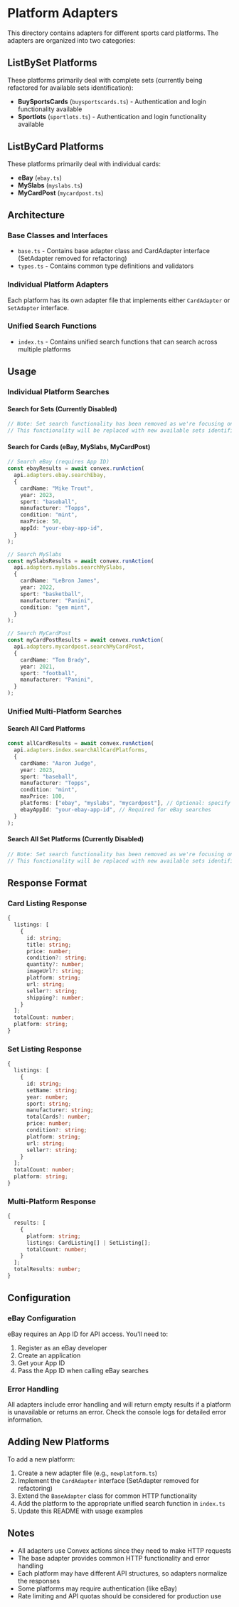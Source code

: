 # Platform Adapters

This directory contains adapters for different sports card platforms. The adapters are organized into two categories:

## ListBySet Platforms
These platforms primarily deal with complete sets (currently being refactored for available sets identification):
- **BuySportsCards** (`buysportscards.ts`) - Authentication and login functionality available
- **Sportlots** (`sportlots.ts`) - Authentication and login functionality available

## ListByCard Platforms  
These platforms primarily deal with individual cards:
- **eBay** (`ebay.ts`)
- **MySlabs** (`myslabs.ts`)
- **MyCardPost** (`mycardpost.ts`)

## Architecture

### Base Classes and Interfaces
- `base.ts` - Contains base adapter class and CardAdapter interface (SetAdapter removed for refactoring)
- `types.ts` - Contains common type definitions and validators

### Individual Platform Adapters
Each platform has its own adapter file that implements either `CardAdapter` or `SetAdapter` interface.

### Unified Search Functions
- `index.ts` - Contains unified search functions that can search across multiple platforms

## Usage

### Individual Platform Searches

#### Search for Sets (Currently Disabled)
```typescript
// Note: Set search functionality has been removed as we're focusing on available sets identification
// This functionality will be replaced with new available sets identification features
```

#### Search for Cards (eBay, MySlabs, MyCardPost)
```typescript
// Search eBay (requires App ID)
const ebayResults = await convex.runAction(
  api.adapters.ebay.searchEbay,
  {
    cardName: "Mike Trout",
    year: 2023,
    sport: "baseball",
    manufacturer: "Topps",
    condition: "mint",
    maxPrice: 50,
    appId: "your-ebay-app-id",
  }
);

// Search MySlabs
const mySlabsResults = await convex.runAction(
  api.adapters.myslabs.searchMySlabs,
  {
    cardName: "LeBron James",
    year: 2022,
    sport: "basketball",
    manufacturer: "Panini",
    condition: "gem mint",
  }
);

// Search MyCardPost
const myCardPostResults = await convex.runAction(
  api.adapters.mycardpost.searchMyCardPost,
  {
    cardName: "Tom Brady",
    year: 2021,
    sport: "football",
    manufacturer: "Panini",
  }
);
```

### Unified Multi-Platform Searches

#### Search All Card Platforms
```typescript
const allCardResults = await convex.runAction(
  api.adapters.index.searchAllCardPlatforms,
  {
    cardName: "Aaron Judge",
    year: 2023,
    sport: "baseball",
    manufacturer: "Topps",
    condition: "mint",
    maxPrice: 100,
    platforms: ["ebay", "myslabs", "mycardpost"], // Optional: specify platforms
    ebayAppId: "your-ebay-app-id", // Required for eBay searches
  }
);
```

#### Search All Set Platforms (Currently Disabled)
```typescript
// Note: Set search functionality has been removed as we're focusing on available sets identification
// This functionality will be replaced with new available sets identification features
```

## Response Format

### Card Listing Response
```typescript
{
  listings: [
    {
      id: string;
      title: string;
      price: number;
      condition?: string;
      quantity?: number;
      imageUrl?: string;
      platform: string;
      url: string;
      seller?: string;
      shipping?: number;
    }
  ];
  totalCount: number;
  platform: string;
}
```

### Set Listing Response
```typescript
{
  listings: [
    {
      id: string;
      setName: string;
      year: number;
      sport: string;
      manufacturer: string;
      totalCards?: number;
      price: number;
      condition?: string;
      platform: string;
      url: string;
      seller?: string;
    }
  ];
  totalCount: number;
  platform: string;
}
```

### Multi-Platform Response
```typescript
{
  results: [
    {
      platform: string;
      listings: CardListing[] | SetListing[];
      totalCount: number;
    }
  ];
  totalResults: number;
}
```

## Configuration

### eBay Configuration
eBay requires an App ID for API access. You'll need to:
1. Register as an eBay developer
2. Create an application
3. Get your App ID
4. Pass the App ID when calling eBay searches

### Error Handling
All adapters include error handling and will return empty results if a platform is unavailable or returns an error. Check the console logs for detailed error information.

## Adding New Platforms

To add a new platform:

1. Create a new adapter file (e.g., `newplatform.ts`)
2. Implement the `CardAdapter` interface (SetAdapter removed for refactoring)
3. Extend the `BaseAdapter` class for common HTTP functionality
4. Add the platform to the appropriate unified search function in `index.ts`
5. Update this README with usage examples

## Notes

- All adapters use Convex actions since they need to make HTTP requests
- The base adapter provides common HTTP functionality and error handling
- Each platform may have different API structures, so adapters normalize the responses
- Some platforms may require authentication (like eBay)
- Rate limiting and API quotas should be considered for production use 
